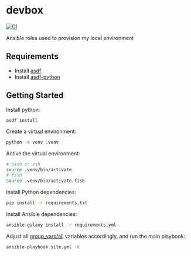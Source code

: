 # devbox

[![CI](https://github.com/sestrella/devbox/actions/workflows/ci.yml/badge.svg)](https://github.com/sestrella/devbox/actions/workflows/ci.yml)

Ansible roles used to provision my local environment

## Requirements

- Install [asdf][asdf]
- Install [asdf-python][asdf-python]

## Getting Started

Install python:

```sh
asdf install
```

Create a virtual environment:

```sh
python -m venv .venv
```

Active the virtual environment:

```sh
# bash or zsh
source .venv/bin/activate
# fish
source .venv/bin/activate.fish
```

Install Python dependencies:

```sh
pip install -r requirements.txt
```

Install Ansible dependencies:

```sh
ansible-galaxy install -r requirements.yml
```

Adjust all [group_vars/all](group_vars/all) variables accordingly, and run the
main playbook:

```sh
ansible-playbook site.yml -K
```

[asdf]: https://github.com/asdf-vm/asdf
[asdf-python]: https://github.com/danhper/asdf-python
